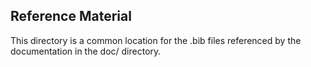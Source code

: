 ## Reference Material ##

This directory is a common location for the .bib files referenced 
by the documentation in the doc/ directory.